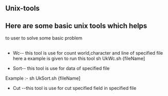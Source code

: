 Unix-tools        
----------------
## Here are some basic unix tools which helps
to user to solve some basic problem


## 
* Wc-- this tool is use for count world,character and line of specified file
here  a example is given to run this tool
sh UkWc.sh {fileName] 

* Sort-- this tool is use for data of  specified file

Example :- sh UkSort.sh {fileName] 

* Cut --this tool is use for cut specified field in specified file 
